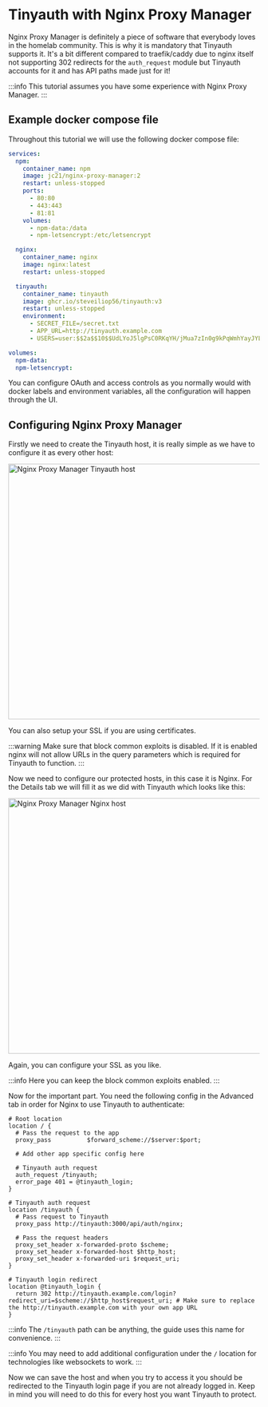 # Tinyauth with Nginx Proxy Manager

Nginx Proxy Manager is definitely a piece of software that everybody loves in the homelab community. This is why it is mandatory that Tinyauth supports it. It's a bit different compared to traefik/caddy due to nginx itself not supporting 302 redirects for the `auth_request` module but Tinyauth accounts for it and has API paths made just for it!

:::info
This tutorial assumes you have some experience with Nginx Proxy Manager.
:::

## Example docker compose file

Throughout this tutorial we will use the following docker compose file:

```yaml
services:
  npm:
    container_name: npm
    image: jc21/nginx-proxy-manager:2
    restart: unless-stopped
    ports:
      - 80:80
      - 443:443
      - 81:81
    volumes:
      - npm-data:/data
      - npm-letsencrypt:/etc/letsencrypt

  nginx:
    container_name: nginx
    image: nginx:latest
    restart: unless-stopped

  tinyauth:
    container_name: tinyauth
    image: ghcr.io/steveiliop56/tinyauth:v3
    restart: unless-stopped
    environment:
      - SECRET_FILE=/secret.txt
      - APP_URL=http://tinyauth.example.com
      - USERS=user:$$2a$$10$$UdLYoJ5lgPsC0RKqYH/jMua7zIn0g9kPqWmhYayJYLaZQ/FTmH2/u # user:password

volumes:
  npm-data:
  npm-letsencrypt:
```

You can configure OAuth and access controls as you normally would with docker labels and environment variables, all the configuration will happen through the UI.

## Configuring Nginx Proxy Manager

Firstly we need to create the Tinyauth host, it is really simple as we have to configure it as every other host:

<img src="/screenshots/npm-tinyauth.png" alt="Nginx Proxy Manager Tinyauth host" width="512" />

You can also setup your SSL if you are using certificates.

:::warning
Make sure that block common exploits is disabled. If it is enabled nginx will not allow URLs in the query parameters which is required for Tinyauth to function.
:::

Now we need to configure our protected hosts, in this case it is Nginx. For the Details tab we will fill it as we did with Tinyauth which looks like this:

<img src="/screenshots/npm-nginx.png" alt="Nginx Proxy Manager Nginx host" width="512" />

Again, you can configure your SSL as you like.

:::info
Here you can keep the block common exploits enabled.
:::

Now for the important part. You need the following config in the Advanced tab in order for Nginx to use Tinyauth to authenticate:

```shell
# Root location
location / {
  # Pass the request to the app
  proxy_pass          $forward_scheme://$server:$port;

  # Add other app specific config here

  # Tinyauth auth request
  auth_request /tinyauth;
  error_page 401 = @tinyauth_login;
}

# Tinyauth auth request
location /tinyauth {
  # Pass request to Tinyauth
  proxy_pass http://tinyauth:3000/api/auth/nginx;

  # Pass the request headers
  proxy_set_header x-forwarded-proto $scheme;
  proxy_set_header x-forwarded-host $http_host;
  proxy_set_header x-forwarded-uri $request_uri;
}

# Tinyauth login redirect
location @tinyauth_login {
  return 302 http://tinyauth.example.com/login?redirect_uri=$scheme://$http_host$request_uri; # Make sure to replace the http://tinyauth.example.com with your own app URL
}
```

:::info
The `/tinyauth` path can be anything, the guide uses this name for convenience.
:::

:::info
You may need to add additional configuration under the `/` location for technologies like websockets to work.
:::

Now we can save the host and when you try to access it you should be redirected to the Tinyauth login page if you are not already logged in. Keep in mind you will need to do this for every host you want Tinyauth to protect.
